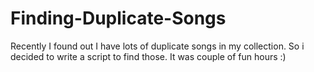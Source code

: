 # Finding-Duplicate-Songs

Recently I found out I have lots of duplicate songs in my collection. So i decided to write a script to find those. It was couple of fun hours :)
